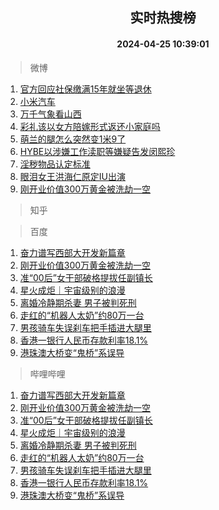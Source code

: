 <div align="center"><h2>实时热搜榜</h2><h4>2024-04-25 10:39:01</h4></div>

> 微博  

1. [官方回应社保缴满15年就坐等退休](https://s.weibo.com/weibo?q=%23%E5%AE%98%E6%96%B9%E5%9B%9E%E5%BA%94%E7%A4%BE%E4%BF%9D%E7%BC%B4%E6%BB%A115%E5%B9%B4%E5%B0%B1%E5%9D%90%E7%AD%89%E9%80%80%E4%BC%91%23&t=31&band_rank=1&Refer=top)<br />
2. [小米汽车](https://s.weibo.com/weibo?q=%23%E5%B0%8F%E7%B1%B3%E6%B1%BD%E8%BD%A6%23&t=31&band_rank=2&Refer=top)<br />
3. [万千气象看山西](https://s.weibo.com/weibo?q=%23%E4%B8%87%E5%8D%83%E6%B0%94%E8%B1%A1%E7%9C%8B%E5%B1%B1%E8%A5%BF%23&t=31&band_rank=3&Refer=top)<br />
4. [彩礼该以女方陪嫁形式返还小家庭吗](https://s.weibo.com/weibo?q=%23%E5%BD%A9%E7%A4%BC%E8%AF%A5%E4%BB%A5%E5%A5%B3%E6%96%B9%E9%99%AA%E5%AB%81%E5%BD%A2%E5%BC%8F%E8%BF%94%E8%BF%98%E5%B0%8F%E5%AE%B6%E5%BA%AD%E5%90%97%23&t=31&band_rank=4&Refer=top)<br />
5. [萌兰的腿怎么突然变1米9了](https://s.weibo.com/weibo?q=%23%E8%90%8C%E5%85%B0%E7%9A%84%E8%85%BF%E6%80%8E%E4%B9%88%E7%AA%81%E7%84%B6%E5%8F%981%E7%B1%B39%E4%BA%86%23&t=31&band_rank=5&Refer=top)<br />
6. [HYBE以涉嫌工作渎职等嫌疑告发闵熙珍](https://s.weibo.com/weibo?q=%23HYBE%E4%BB%A5%E6%B6%89%E5%AB%8C%E5%B7%A5%E4%BD%9C%E6%B8%8E%E8%81%8C%E7%AD%89%E5%AB%8C%E7%96%91%E5%91%8A%E5%8F%91%E9%97%B5%E7%86%99%E7%8F%8D%23&t=31&band_rank=6&Refer=top)<br />
7. [淫秽物品认定标准](https://s.weibo.com/weibo?q=%E6%B7%AB%E7%A7%BD%E7%89%A9%E5%93%81%E8%AE%A4%E5%AE%9A%E6%A0%87%E5%87%86&t=31&band_rank=7&Refer=top)<br />
8. [眼泪女王洪海仁原定IU出演](https://s.weibo.com/weibo?q=%23%E7%9C%BC%E6%B3%AA%E5%A5%B3%E7%8E%8B%E6%B4%AA%E6%B5%B7%E4%BB%81%E5%8E%9F%E5%AE%9AIU%E5%87%BA%E6%BC%94%23&t=31&band_rank=8&Refer=top)<br />
9. [刚开业价值300万黄金被洗劫一空](https://s.weibo.com/weibo?q=%23%E5%88%9A%E5%BC%80%E4%B8%9A%E4%BB%B7%E5%80%BC300%E4%B8%87%E9%BB%84%E9%87%91%E8%A2%AB%E6%B4%97%E5%8A%AB%E4%B8%80%E7%A9%BA%23&t=31&band_rank=9&Refer=top)<br />

> 知乎  


> 百度  

1. [奋力谱写西部大开发新篇章](https://www.baidu.com/s?wd=%E5%A5%8B%E5%8A%9B%E8%B0%B1%E5%86%99%E8%A5%BF%E9%83%A8%E5%A4%A7%E5%BC%80%E5%8F%91%E6%96%B0%E7%AF%87%E7%AB%A0&sa=fyb_news&rsv_dl=fyb_news)<br />
2. [刚开业价值300万黄金被洗劫一空](https://www.baidu.com/s?wd=%E5%88%9A%E5%BC%80%E4%B8%9A%E4%BB%B7%E5%80%BC300%E4%B8%87%E9%BB%84%E9%87%91%E8%A2%AB%E6%B4%97%E5%8A%AB%E4%B8%80%E7%A9%BA&sa=fyb_news&rsv_dl=fyb_news)<br />
3. [准“00后”女干部破格提拔任副镇长](https://www.baidu.com/s?wd=%E5%87%86%E2%80%9C00%E5%90%8E%E2%80%9D%E5%A5%B3%E5%B9%B2%E9%83%A8%E7%A0%B4%E6%A0%BC%E6%8F%90%E6%8B%94%E4%BB%BB%E5%89%AF%E9%95%87%E9%95%BF&sa=fyb_news&rsv_dl=fyb_news)<br />
4. [星火成炬｜宇宙级别的浪漫](https://www.baidu.com/s?wd=%E6%98%9F%E7%81%AB%E6%88%90%E7%82%AC%EF%BD%9C%E5%AE%87%E5%AE%99%E7%BA%A7%E5%88%AB%E7%9A%84%E6%B5%AA%E6%BC%AB&sa=fyb_news&rsv_dl=fyb_news)<br />
5. [离婚冷静期杀妻 男子被判死刑](https://www.baidu.com/s?wd=%E7%A6%BB%E5%A9%9A%E5%86%B7%E9%9D%99%E6%9C%9F%E6%9D%80%E5%A6%BB+%E7%94%B7%E5%AD%90%E8%A2%AB%E5%88%A4%E6%AD%BB%E5%88%91&sa=fyb_news&rsv_dl=fyb_news)<br />
6. [走红的“机器人太奶”约80万一台](https://www.baidu.com/s?wd=%E8%B5%B0%E7%BA%A2%E7%9A%84%E2%80%9C%E6%9C%BA%E5%99%A8%E4%BA%BA%E5%A4%AA%E5%A5%B6%E2%80%9D%E7%BA%A680%E4%B8%87%E4%B8%80%E5%8F%B0&sa=fyb_news&rsv_dl=fyb_news)<br />
7. [男孩骑车失误刹车把手插进大腿里](https://www.baidu.com/s?wd=%E7%94%B7%E5%AD%A9%E9%AA%91%E8%BD%A6%E5%A4%B1%E8%AF%AF%E5%88%B9%E8%BD%A6%E6%8A%8A%E6%89%8B%E6%8F%92%E8%BF%9B%E5%A4%A7%E8%85%BF%E9%87%8C&sa=fyb_news&rsv_dl=fyb_news)<br />
8. [香港一银行人民币存款利率18.1%](https://www.baidu.com/s?wd=%E9%A6%99%E6%B8%AF%E4%B8%80%E9%93%B6%E8%A1%8C%E4%BA%BA%E6%B0%91%E5%B8%81%E5%AD%98%E6%AC%BE%E5%88%A9%E7%8E%8718.1%25&sa=fyb_news&rsv_dl=fyb_news)<br />
9. [港珠澳大桥变“鬼桥”系误导](https://www.baidu.com/s?wd=%E6%B8%AF%E7%8F%A0%E6%BE%B3%E5%A4%A7%E6%A1%A5%E5%8F%98%E2%80%9C%E9%AC%BC%E6%A1%A5%E2%80%9D%E7%B3%BB%E8%AF%AF%E5%AF%BC&sa=fyb_news&rsv_dl=fyb_news)<br />

> 哔哩哔哩  

1. [奋力谱写西部大开发新篇章](https://www.baidu.com/s?wd=%E5%A5%8B%E5%8A%9B%E8%B0%B1%E5%86%99%E8%A5%BF%E9%83%A8%E5%A4%A7%E5%BC%80%E5%8F%91%E6%96%B0%E7%AF%87%E7%AB%A0&sa=fyb_news&rsv_dl=fyb_news)<br />
2. [刚开业价值300万黄金被洗劫一空](https://www.baidu.com/s?wd=%E5%88%9A%E5%BC%80%E4%B8%9A%E4%BB%B7%E5%80%BC300%E4%B8%87%E9%BB%84%E9%87%91%E8%A2%AB%E6%B4%97%E5%8A%AB%E4%B8%80%E7%A9%BA&sa=fyb_news&rsv_dl=fyb_news)<br />
3. [准“00后”女干部破格提拔任副镇长](https://www.baidu.com/s?wd=%E5%87%86%E2%80%9C00%E5%90%8E%E2%80%9D%E5%A5%B3%E5%B9%B2%E9%83%A8%E7%A0%B4%E6%A0%BC%E6%8F%90%E6%8B%94%E4%BB%BB%E5%89%AF%E9%95%87%E9%95%BF&sa=fyb_news&rsv_dl=fyb_news)<br />
4. [星火成炬｜宇宙级别的浪漫](https://www.baidu.com/s?wd=%E6%98%9F%E7%81%AB%E6%88%90%E7%82%AC%EF%BD%9C%E5%AE%87%E5%AE%99%E7%BA%A7%E5%88%AB%E7%9A%84%E6%B5%AA%E6%BC%AB&sa=fyb_news&rsv_dl=fyb_news)<br />
5. [离婚冷静期杀妻 男子被判死刑](https://www.baidu.com/s?wd=%E7%A6%BB%E5%A9%9A%E5%86%B7%E9%9D%99%E6%9C%9F%E6%9D%80%E5%A6%BB+%E7%94%B7%E5%AD%90%E8%A2%AB%E5%88%A4%E6%AD%BB%E5%88%91&sa=fyb_news&rsv_dl=fyb_news)<br />
6. [走红的“机器人太奶”约80万一台](https://www.baidu.com/s?wd=%E8%B5%B0%E7%BA%A2%E7%9A%84%E2%80%9C%E6%9C%BA%E5%99%A8%E4%BA%BA%E5%A4%AA%E5%A5%B6%E2%80%9D%E7%BA%A680%E4%B8%87%E4%B8%80%E5%8F%B0&sa=fyb_news&rsv_dl=fyb_news)<br />
7. [男孩骑车失误刹车把手插进大腿里](https://www.baidu.com/s?wd=%E7%94%B7%E5%AD%A9%E9%AA%91%E8%BD%A6%E5%A4%B1%E8%AF%AF%E5%88%B9%E8%BD%A6%E6%8A%8A%E6%89%8B%E6%8F%92%E8%BF%9B%E5%A4%A7%E8%85%BF%E9%87%8C&sa=fyb_news&rsv_dl=fyb_news)<br />
8. [香港一银行人民币存款利率18.1%](https://www.baidu.com/s?wd=%E9%A6%99%E6%B8%AF%E4%B8%80%E9%93%B6%E8%A1%8C%E4%BA%BA%E6%B0%91%E5%B8%81%E5%AD%98%E6%AC%BE%E5%88%A9%E7%8E%8718.1%25&sa=fyb_news&rsv_dl=fyb_news)<br />
9. [港珠澳大桥变“鬼桥”系误导](https://www.baidu.com/s?wd=%E6%B8%AF%E7%8F%A0%E6%BE%B3%E5%A4%A7%E6%A1%A5%E5%8F%98%E2%80%9C%E9%AC%BC%E6%A1%A5%E2%80%9D%E7%B3%BB%E8%AF%AF%E5%AF%BC&sa=fyb_news&rsv_dl=fyb_news)<br />
